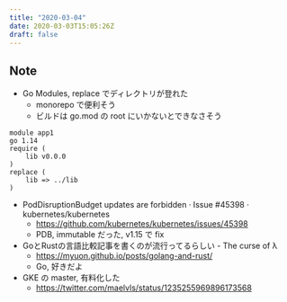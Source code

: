 ```yaml
---
title: "2020-03-04"
date: 2020-03-03T15:05:26Z
draft: false
---
```


## Note

* Go Modules, replace でディレクトリが登れた
  * monorepo で便利そう
  * ビルドは go.mod の root にいかないとできなさそう

```text
module app1
go 1.14
require (
    lib v0.0.0
)
replace (
    lib => ../lib
)
```

* PodDisruptionBudget updates are forbidden · Issue #45398 · kubernetes/kubernetes
  * https://github.com/kubernetes/kubernetes/issues/45398
  * PDB, immutable だった, v1.15 で fix
* GoとRustの言語比較記事を書くのが流行ってるらしい - The curse of λ
  * https://myuon.github.io/posts/golang-and-rust/
  * Go, 好きだよ
* GKE の master, 有料化した
  * https://twitter.com/maelvls/status/1235255969896173568
